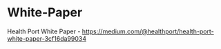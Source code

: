 # White-Paper
Health Port White Paper - https://medium.com/@healthport/health-port-white-paper-3cf16da99034
